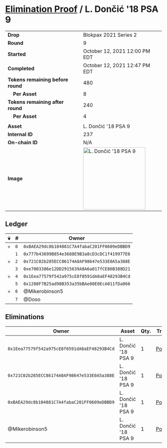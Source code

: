 # [Elimination Proof](./readme.md) / L. Dončić &#039;18 PSA 9

|||
|---|---|
| **Drop** | Blokpax 2021 Series 2 |
| **Round** | 9 |
| **Started** | October 12, 2021 12:00 PM EDT |
| **Completed** | October 12, 2021 12:47 PM EDT |
| **Tokens remaining before round** | 480 |
| **&nbsp;&nbsp;&nbsp;&nbsp;Per Asset** | 8 |
| **Tokens remaining after round** | 240 |
| **&nbsp;&nbsp;&nbsp;&nbsp;Per Asset** | 4 |
| | |
| **Asset** | L. Dončić &#039;18 PSA 9 |
| **Internal ID** | 237 |
| **On-chain ID** | N/A |
| **Image** | <img src="https://tcdn.blokpax.com/9484ebfa-6366-4a7e-a77f-febf7adf6105/1a81ee3e2471e3833dc0586548adf1311ddd1761f9b2813f8e220e6fa8878832.jpg" height="200" alt="L. Dončić &#039;18 PSA 9" /> |

## Ledger

| 💀 | # | Owner |
| --- | --- | --- |
| 💀 | `0` | `0xBAEA29dc8b104881C7A4fabaC201FF0609eDBBD9` |
|  | `1` | `0x777b43699B854e3688E9B3a8cD3cDC1f419977E6` |
| 💀 | `2` | `0x721C02b285ECC86174A0AF98647e533E0A5a388E` |
|  | `3` | `0xe7003386e12DD2915639A8A6a017fCE86B388D21` |
| 💀 | `4` | `0x1Eea77579f542a975cE8f0591dA0aEF48293B4Cd` |
|  | `5` | `0x1208F7B25ad98B353a35bBAe80E0EcA011fDa866` |
| 💀 | `6` | @Mikerobinson5 |
|  | `7` | @Doso |


## Eliminations

| Owner | Asset | Qty. | Transaction |
| --- | --- | --- | --- |
| `0x1Eea77579f542a975cE8f0591dA0aEF48293B4Cd` | L. Dončić '18 PSA 9 | 1 | [Polygonscan](https://polygonscan.com/tx/0x49fca820d6b2f3d71414a6268f816fd7750ec93b1a1b4ea5d4884b5864c07f09) |
| `0x721C02b285ECC86174A0AF98647e533E0A5a388E` | L. Dončić '18 PSA 9 | 1 | [Polygonscan](https://polygonscan.com/tx/0xaabd601b2d43227b75daac66e6ceebe9da9ffad55d0079232ed421e54cff1bb8) |
| `0xBAEA29dc8b104881C7A4fabaC201FF0609eDBBD9` | L. Dončić '18 PSA 9 | 1 | [Polygonscan](https://polygonscan.com/tx/0x1b2a216e7c052adc977085f11a54b6d810f5c53f6697e756c67a231da7ebc2e1) |
| @Mikerobinson5 | L. Dončić '18 PSA 9 | 1 | [Polygonscan](https://polygonscan.com/tx/0x17e690a03aba73644a7e6a7b3e88b3f4c6a843699bcd91ac1eac881f7c3e4442) |
